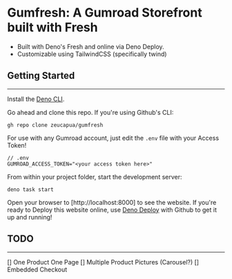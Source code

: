 # Gumfresh: A Gumroad Storefront built with Fresh

- Built with Deno's Fresh and online via Deno Deploy.
- Customizable using TailwindCSS (specifically twind)

## Getting Started
--------------------
Install the [Deno CLI](https://deno.land). 

Go ahead and clone this repo. If you're using Github's CLI:
```
gh repo clone zeucapua/gumfresh
```

For use with any Gumroad account, just edit the ```.env``` file with your Access Token!
```
// .env
GUMROAD_ACCESS_TOKEN="<your access token here>"
```

From within your project folder, start the development server:
```
deno task start
```

Open your browser to [http://localhost:8000] to see the website. If you're ready to Deploy
this website online, use [Deno Deploy](https://deno.com) with Github to get it up and running!

## TODO
-------------------
[] One Product One Page
[] Multiple Product Pictures (Carousel?)
[] Embedded Checkout
